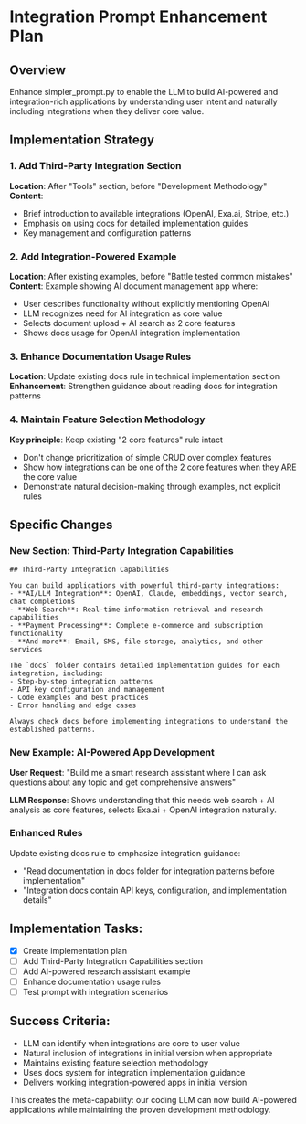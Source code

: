 # Integration Prompt Enhancement Plan

## Overview
Enhance simpler_prompt.py to enable the LLM to build AI-powered and integration-rich applications by understanding user intent and naturally including integrations when they deliver core value.

## Implementation Strategy

### 1. Add Third-Party Integration Section
**Location**: After "Tools" section, before "Development Methodology"
**Content**: 
- Brief introduction to available integrations (OpenAI, Exa.ai, Stripe, etc.)
- Emphasis on using docs for detailed implementation guides
- Key management and configuration patterns

### 2. Add Integration-Powered Example
**Location**: After existing examples, before "Battle tested common mistakes"
**Content**: Example showing AI document management app where:
- User describes functionality without explicitly mentioning OpenAI
- LLM recognizes need for AI integration as core value
- Selects document upload + AI search as 2 core features
- Shows docs usage for OpenAI integration implementation

### 3. Enhance Documentation Usage Rules
**Location**: Update existing docs rule in technical implementation section
**Enhancement**: Strengthen guidance about reading docs for integration patterns

### 4. Maintain Feature Selection Methodology
**Key principle**: Keep existing "2 core features" rule intact
- Don't change prioritization of simple CRUD over complex features
- Show how integrations can be one of the 2 core features when they ARE the core value
- Demonstrate natural decision-making through examples, not explicit rules

## Specific Changes

### New Section: Third-Party Integration Capabilities
```
## Third-Party Integration Capabilities

You can build applications with powerful third-party integrations:
- **AI/LLM Integration**: OpenAI, Claude, embeddings, vector search, chat completions
- **Web Search**: Real-time information retrieval and research capabilities  
- **Payment Processing**: Complete e-commerce and subscription functionality
- **And more**: Email, SMS, file storage, analytics, and other services

The `docs` folder contains detailed implementation guides for each integration, including:
- Step-by-step integration patterns
- API key configuration and management
- Code examples and best practices
- Error handling and edge cases

Always check docs before implementing integrations to understand the established patterns.
```

### New Example: AI-Powered App Development
**User Request**: "Build me a smart research assistant where I can ask questions about any topic and get comprehensive answers"

**LLM Response**: Shows understanding that this needs web search + AI analysis as core features, selects Exa.ai + OpenAI integration naturally.

### Enhanced Rules
Update existing docs rule to emphasize integration guidance:
- "Read documentation in docs folder for integration patterns before implementation"
- "Integration docs contain API keys, configuration, and implementation details"

## Implementation Tasks:
- [x] Create implementation plan
- [ ] Add Third-Party Integration Capabilities section
- [ ] Add AI-powered research assistant example
- [ ] Enhance documentation usage rules
- [ ] Test prompt with integration scenarios

## Success Criteria:
- LLM can identify when integrations are core to user value
- Natural inclusion of integrations in initial version when appropriate
- Maintains existing feature selection methodology
- Uses docs system for integration implementation guidance
- Delivers working integration-powered apps in initial version

This creates the meta-capability: our coding LLM can now build AI-powered applications while maintaining the proven development methodology.